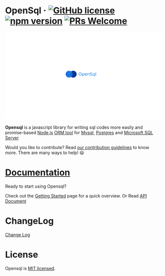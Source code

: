 ﻿# OpenSql  &middot; [![GitHub license](https://img.shields.io/badge/license-MIT-blue.svg)](https://github.com/opensql-org/opensql/blob/main/LICENSE)  [![npm version](https://img.shields.io/npm/v/opensql.svg?style=flat)](https://www.npmjs.com/package/opensql) [![PRs Welcome](https://img.shields.io/badge/PRs-welcome-brightgreen.svg)](https://github.com/opensql-org/opensql/blob/main/CONTRIBUTING.md)

![img](docs/file/logo.png)

**Opensql** is a javascript library for writing sql codes more easily and promise-based [Node.js](https://nodejs.org/en/about/) [ORM tool](https://en.wikipedia.org/wiki/Object-relational_mapping) for [Mysql](https://en.wikipedia.org/wiki/MySQL), [Postgres](https://en.wikipedia.org/wiki/PostgreSQL) and [Microsoft SQL Server](https://en.wikipedia.org/wiki/Microsoft_SQL_Server)

Would you like to contribute? Read [our contribution guidelines](https://github.com/opensql-org/opensql/blob/main/CONTRIBUTING.md) to know more. There are many ways to help! 😃


# [Documentation](https://github.com/opensql-org/opensql/tree/main/docs/index.md)

Ready to start using Opensql?

Check out the [Getting Started](https://github.com/opensql-org/opensql/tree/main/docs/start.md) page for a quick overview.
Or Read [API Document](https://github.com/opensql-org/opensql/tree/main/docs/api.md)

# ChangeLog

[Change Log](https://github.com/opensql-org/opensql/blob/main/CHNAGELOG.md)

# License

Opensql is [MIT licensed](https://github.com/opensql-org/opensql/blob/main/LICENSE).
